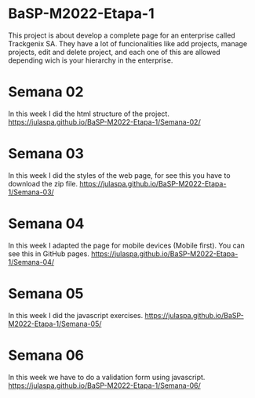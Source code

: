 # BaSP-M2022-Etapa-1
This project is about develop a complete page for an enterprise called Trackgenix SA. They have a lot of funcionalities like add projects, manage projects, edit and delete project, and each one of this are allowed depending wich is your hierarchy in the enterprise.

# Semana 02
In this week I did the html structure of the project.
https://julaspa.github.io/BaSP-M2022-Etapa-1/Semana-02/

# Semana 03
In this week I did the styles of the web page, for see this you have to download the zip file.
https://julaspa.github.io/BaSP-M2022-Etapa-1/Semana-03/
 
# Semana 04
In this week I adapted the page for mobile devices (Mobile first). You can see this in GitHub pages.
https://julaspa.github.io/BaSP-M2022-Etapa-1/Semana-04/

# Semana 05
In this week I did the javascript exercises.
https://julaspa.github.io/BaSP-M2022-Etapa-1/Semana-05/

# Semana 06
In this week we have to do a validation form using javascript.
https://julaspa.github.io/BaSP-M2022-Etapa-1/Semana-06/
